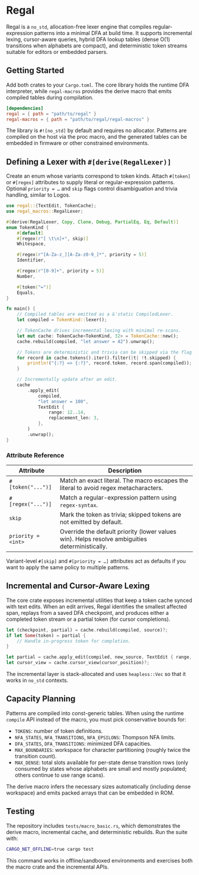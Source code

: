 # Regal

Regal is a `no_std`, allocation-free lexer engine that compiles regular-expression patterns into a minimal DFA at build time. It supports incremental lexing, cursor-aware queries, hybrid DFA lookup tables (dense O(1) transitions when alphabets are compact), and deterministic token streams suitable for editors or embedded parsers.

## Getting Started

Add both crates to your `Cargo.toml`. The core library holds the runtime DFA interpreter, while `regal-macros` provides the derive macro that emits compiled tables during compilation.

```toml
[dependencies]
regal = { path = "path/to/regal" }
regal-macros = { path = "path/to/regal/regal-macros" }
```

The library is `#![no_std]` by default and requires no allocator. Patterns are compiled on the host via the proc macro, and the generated tables can be embedded in firmware or other constrained environments.

## Defining a Lexer with `#[derive(RegalLexer)]`

Create an enum whose variants correspond to token kinds. Attach `#[token]` or `#[regex]` attributes to supply literal or regular-expression patterns. Optional `priority = …` and `skip` flags control disambiguation and trivia handling, similar to Logos.

```rust
use regal::{TextEdit, TokenCache};
use regal_macros::RegalLexer;

#[derive(RegalLexer, Copy, Clone, Debug, PartialEq, Eq, Default)]
enum TokenKind {
    #[default]
    #[regex(r"[ \t\n]+", skip)]
    Whitespace,

    #[regex(r"[A-Za-z_][A-Za-z0-9_]*", priority = 5)]
    Identifier,

    #[regex(r"[0-9]+", priority = 5)]
    Number,

    #[token("=")]
    Equals,
}

fn main() {
    // Compiled tables are emitted as a &'static CompiledLexer.
    let compiled = TokenKind::lexer();

    // TokenCache drives incremental lexing with minimal re-scans.
    let mut cache: TokenCache<TokenKind, 32> = TokenCache::new();
    cache.rebuild(compiled, "let answer = 42").unwrap();

    // Tokens are deterministic and trivia can be skipped via the flag above.
    for record in cache.tokens().iter().filter(|t| !t.skipped) {
        println!("{:?} => {:?}", record.token, record.span(compiled));
    }

    // Incrementally update after an edit.
    cache
        .apply_edit(
            compiled,
            "let answer = 100",
            TextEdit {
                range: 12..14,
                replacement_len: 3,
            },
        )
        .unwrap();
}
```

### Attribute Reference

| Attribute            | Description                                                                                  |
| -------------------- | -------------------------------------------------------------------------------------------- |
| `#[token("...")]`    | Match an exact literal. The macro escapes the literal to avoid regex metacharacters.        |
| `#[regex("...")]`    | Match a regular-expression pattern using `regex-syntax`.                                     |
| `skip`               | Mark the token as trivia; skipped tokens are not emitted by default.                         |
| `priority = <int>`   | Override the default priority (lower values win). Helps resolve ambiguities deterministically. |

Variant-level `#[skip]` and `#[priority = …]` attributes act as defaults if you want to apply the same policy to multiple patterns.

## Incremental and Cursor-Aware Lexing

The core crate exposes incremental utilities that keep a token cache synced with text edits. When an edit arrives, Regal identifies the smallest affected span, replays from a saved DFA checkpoint, and produces either a completed token stream or a partial token (for cursor completions).

```rust
let (checkpoint, partial) = cache.rebuild(compiled, source)?;
if let Some(token) = partial {
    // Handle in-progress token for completion.
}

let partial = cache.apply_edit(compiled, new_source, TextEdit { range, replacement_len })?;
let cursor_view = cache.cursor_view(cursor_position)?;
```

The incremental layer is stack-allocated and uses `heapless::Vec` so that it works in `no_std` contexts.

## Capacity Planning

Patterns are compiled into const-generic tables. When using the runtime `compile` API instead of the macro, you must pick conservative bounds for:

- `TOKENS`: number of token definitions.
- `NFA_STATES`, `NFA_TRANSITIONS`, `NFA_EPSILONS`: Thompson NFA limits.
- `DFA_STATES`, `DFA_TRANSITIONS`: minimized DFA capacities.
- `MAX_BOUNDARIES`: workspace for character partitioning (roughly twice the transition count).
- `MAX_DENSE`: total slots available for per-state dense transition rows (only consumed by states whose alphabets are small and mostly populated; others continue to use range scans).

The derive macro infers the necessary sizes automatically (including dense workspace) and emits packed arrays that can be embedded in ROM.

## Testing

The repository includes `tests/macro_basic.rs`, which demonstrates the derive macro, incremental cache, and deterministic rebuilds. Run the suite with:

```bash
CARGO_NET_OFFLINE=true cargo test
```

This command works in offline/sandboxed environments and exercises both the macro crate and the incremental APIs.

